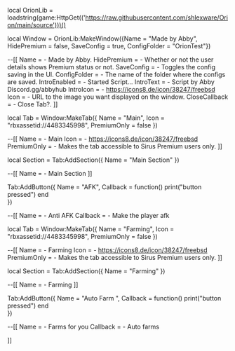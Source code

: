 local OrionLib = loadstring(game:HttpGet(('https://raw.githubusercontent.com/shlexware/Orion/main/source')))()

local Window = OrionLib:MakeWindow({Name = "Made by Abby", HidePremium = false, SaveConfig = true, ConfigFolder = "OrionTest"})

--[[
Name = <string> - Made by Abby.
HidePremium = <bool> - Whether or not the user details shows Premium status or not.
SaveConfig = <bool> - Toggles the config saving in the UI.
ConfigFolder = <string> - The name of the folder where the configs are saved.
IntroEnabled = <bool> - Started Script...
IntroText = <string> - Script by Abby Discord.gg/abbyhub
IntroIcon = <string> - https://icons8.de/icon/38247/freebsd
Icon = <string> - URL to the image you want displayed on the window.
CloseCallback = <function> - Close Tab?.
]]

local Tab = Window:MakeTab({
	Name = "Main",
	Icon = "rbxassetid://4483345998",
	PremiumOnly = false
})

--[[
Name = <string> - Main
Icon = <string> - https://icons8.de/icon/38247/freebsd
PremiumOnly = <bool> - Makes the tab accessible to Sirus Premium users only.
]]

local Section = Tab:AddSection({
	Name = "Main Section"
})

--[[
Name = <string> - Main Section
]]

Tab:AddButton({
	Name = "AFK",
	Callback = function()
      		print("button pressed")
  	end    
})

--[[
Name = <string> - Anti AFK
Callback = <function> - Make the player afk

local Tab = Window:MakeTab({
	Name = "Farming",
	Icon = "rbxassetid://4483345998",
	PremiumOnly = false
})

--[[
Name = <string> - Farming
Icon = <string> - https://icons8.de/icon/38247/freebsd
PremiumOnly = <bool> - Makes the tab accessible to Sirus Premium users only.
]]

local Section = Tab:AddSection({
	Name = "Farming"
})

--[[
Name = <string> - Farming
]]

Tab:AddButton({
	Name = "Auto Farm ",
	Callback = function()
      		print("button pressed")
  	end    
})

--[[
Name = <string> - Farms for you
Callback = <function> - Auto farms 

]]
